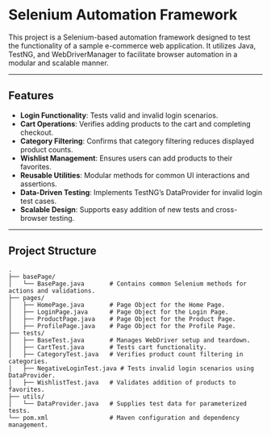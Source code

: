 # Selenium Automation Framework

This project is a Selenium-based automation framework designed to test the functionality of a sample e-commerce web application. It utilizes Java, TestNG, and WebDriverManager to facilitate browser automation in a modular and scalable manner.

---

## Features

- **Login Functionality**: Tests valid and invalid login scenarios.
- **Cart Operations**: Verifies adding products to the cart and completing checkout.
- **Category Filtering**: Confirms that category filtering reduces displayed product counts.
- **Wishlist Management**: Ensures users can add products to their favorites.
- **Reusable Utilities**: Modular methods for common UI interactions and assertions.
- **Data-Driven Testing**: Implements TestNG’s DataProvider for invalid login test cases.
- **Scalable Design**: Supports easy addition of new tests and cross-browser testing.

---

## Project Structure

```plaintext
.
├── basePage/
│   └── BasePage.java       # Contains common Selenium methods for actions and validations.
├── pages/
│   ├── HomePage.java       # Page Object for the Home Page.
│   ├── LoginPage.java      # Page Object for the Login Page.
│   ├── ProductPage.java    # Page Object for the Product Page.
│   ├── ProfilePage.java    # Page Object for the Profile Page.
├── tests/
│   ├── BaseTest.java       # Manages WebDriver setup and teardown.
│   ├── CartTest.java       # Tests cart functionality.
│   ├── CategoryTest.java   # Verifies product count filtering in categories.
│   ├── NegativeLoginTest.java # Tests invalid login scenarios using DataProvider.
│   ├── WishlistTest.java   # Validates addition of products to favorites.
├── utils/
│   └── DataProvider.java   # Supplies test data for parameterized tests.
└── pom.xml                 # Maven configuration and dependency management.
